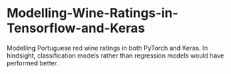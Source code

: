# Modelling-Wine-Ratings-in-Tensorflow-and-Keras
Modelling Portuguese red wine ratings in both PyTorch and Keras. In hindsight, classification models rather than regression models would have performed better.
